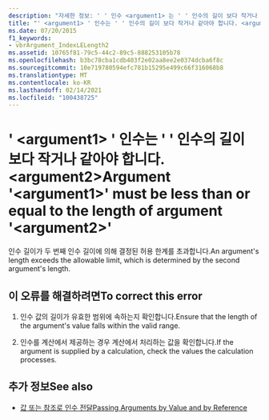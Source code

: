 ```yaml
---
description: "자세한 정보: ' ' 인수 <argument1> 는 ' ' 인수의 길이 보다 작거나 같아야 합니다. <argument2>"
title: "' <argument1> ' 인수는 ' ' 인수의 길이 보다 작거나 같아야 합니다. <argument2>"
ms.date: 07/20/2015
f1_keywords:
- vbrArgument_IndexLELength2
ms.assetid: 10765f81-79c5-44c2-89c5-888253105b78
ms.openlocfilehash: b3bc78cba1cdb403f2e02aa8ee2e0374dcba6f8c
ms.sourcegitcommit: 10e719780594efc781b15295e499c66f316068b8
ms.translationtype: MT
ms.contentlocale: ko-KR
ms.lasthandoff: 02/14/2021
ms.locfileid: "100438725"
---
```

# <a name="argument-argument1-must-be-less-than-or-equal-to-the-length-of-argument-argument2"></a><span data-ttu-id="be66b-103">' \<argument1> ' 인수는 ' ' 인수의 길이 보다 작거나 같아야 합니다. \<argument2></span><span class="sxs-lookup"><span data-stu-id="be66b-103">Argument '\<argument1>' must be less than or equal to the length of argument '\<argument2>'</span></span>

<span data-ttu-id="be66b-104">인수 길이가 두 번째 인수 길이에 의해 결정된 허용 한계를 초과합니다.</span><span class="sxs-lookup"><span data-stu-id="be66b-104">An argument's length exceeds the allowable limit, which is determined by the second argument's length.</span></span>  
  
## <a name="to-correct-this-error"></a><span data-ttu-id="be66b-105">이 오류를 해결하려면</span><span class="sxs-lookup"><span data-stu-id="be66b-105">To correct this error</span></span>  
  
1. <span data-ttu-id="be66b-106">인수 값의 길이가 유효한 범위에 속하는지 확인합니다.</span><span class="sxs-lookup"><span data-stu-id="be66b-106">Ensure that the length of the argument's value falls within the valid range.</span></span>  
  
2. <span data-ttu-id="be66b-107">인수를 계산에서 제공하는 경우 계산에서 처리하는 값을 확인합니다.</span><span class="sxs-lookup"><span data-stu-id="be66b-107">If the argument is supplied by a calculation, check the values the calculation processes.</span></span>  
  
## <a name="see-also"></a><span data-ttu-id="be66b-108">추가 정보</span><span class="sxs-lookup"><span data-stu-id="be66b-108">See also</span></span>

- [<span data-ttu-id="be66b-109">값 또는 참조로 인수 전달</span><span class="sxs-lookup"><span data-stu-id="be66b-109">Passing Arguments by Value and by Reference</span></span>](../programming-guide/language-features/procedures/passing-arguments-by-value-and-by-reference.md)
